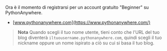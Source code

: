 Ora è il momento di registrarsi per un account gratuito "Beginner" su PythonAnywhere.

  * [www.pythonanywhere.com](https://www.pythonanywhere.com/)

> **Nota** Quando scegli il tuo nome utente, tieni conto che l'URL del tuo blog diventerà `iltuousername.pythonanywhere.com`, quindi scegli il tuo nickname oppure un nome ispirato a ciò su cui si basa il tuo blog.